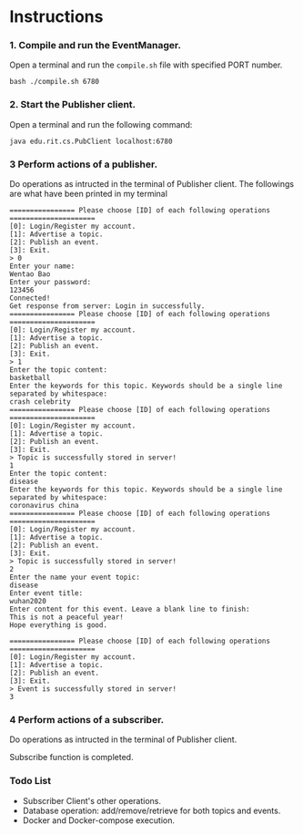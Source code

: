 # Instructions

### 1. Compile and run the EventManager.
Open a terminal and run the `compile.sh` file with specified PORT number.
```
bash ./compile.sh 6780
```

### 2. Start the Publisher client.
Open a terminal and run the following command:
```
java edu.rit.cs.PubClient localhost:6780
```

### 3 Perform actions of a publisher.
Do operations as intructed in the terminal of Publisher client. The followings are what have been printed in my terminal
```
================ Please choose [ID] of each following operations =====================
[0]: Login/Register my account.
[1]: Advertise a topic.
[2]: Publish an event.
[3]: Exit.
> 0
Enter your name:
Wentao Bao
Enter your password:
123456
Connected!
Get response from server: Login in successfully.
================ Please choose [ID] of each following operations =====================
[0]: Login/Register my account.
[1]: Advertise a topic.
[2]: Publish an event.
[3]: Exit.
> 1
Enter the topic content: 
basketball
Enter the keywords for this topic. Keywords should be a single line separated by whitespace:
crash celebrity
================ Please choose [ID] of each following operations =====================
[0]: Login/Register my account.
[1]: Advertise a topic.
[2]: Publish an event.
[3]: Exit.
> Topic is successfully stored in server!
1
Enter the topic content: 
disease
Enter the keywords for this topic. Keywords should be a single line separated by whitespace:
coronavirus china
================ Please choose [ID] of each following operations =====================
[0]: Login/Register my account.
[1]: Advertise a topic.
[2]: Publish an event.
[3]: Exit.
> Topic is successfully stored in server!
2
Enter the name your event topic:
disease
Enter event title:
wuhan2020
Enter content for this event. Leave a blank line to finish:
This is not a peaceful year!
Hope everything is good.

================ Please choose [ID] of each following operations =====================
[0]: Login/Register my account.
[1]: Advertise a topic.
[2]: Publish an event.
[3]: Exit.
> Event is successfully stored in server!
3

```

### 4 Perform actions of a subscriber.
Do operations as intructed in the terminal of Publisher client. 

Subscribe function is completed.

### Todo List

 - Subscriber Client's other operations.
 - Database operation: add/remove/retrieve for both topics and events.
 - Docker and Docker-compose execution.
